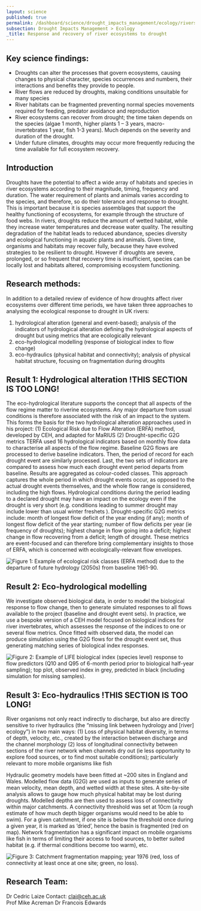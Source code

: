 ```yaml
---
layout: science
published: true
permalink: /dashboard/science/drought_impacts_management/ecology/rivers/
subsection: Drought Impacts Management > Ecology
_title: Response and recovery of river ecosystems to drought
---
```

## Key science findings: 
* Droughts can alter the processes that govern ecosystems, causing changes to physical character, species occurrences and numbers, their interactions and benefits they provide to people.
* River flows are reduced by droughts, making conditions unsuitable for many species
* River habitats can be fragmented preventing normal species movements required for feeding, predator avoidance and reproduction 
* River ecosystems can recover from drought; the time taken depends on the species (algae 1 month, higher plants 1 – 3 years, macro-invertebrates 1  year, fish 1-3 years). Much depends on the severity and duration of the drought.
* Under future climates, droughts may occur more frequently reducing the time available for full ecosystem recovery.

## Introduction

Droughts have the potential to affect a wide array of habitats and species in river ecosystems according to their magnitude, timing, frequency and duration. The water requirement of plants and animals varies according to the species, and therefore, so do their tolerance and response to drought. This is important because it is species assemblages that support the healthy functioning of ecosystems, for example through the structure of food webs.
In rivers, droughts reduce the amount of wetted habitat, while they increase water temperatures and decrease water quality. The resulting degradation of the habitat leads to reduced abundance, species diversity and ecological functioning in aquatic plants and animals. 
Given time, organisms and habitats may recover fully, because they have evolved strategies to be resilient to drought. However if droughts are severe, prolonged, or so frequent that recovery time is insufficient, species can be locally lost and habitats altered, compromising ecosystem functioning. 

## Research methods:
 
In addition to a detailed review of evidence of how droughts affect river ecosystems over different time periods, we have taken three approaches to analysing the ecological response to drought in UK rivers:

1)	hydrological alteration (general and event-based); analysis of the indicators of hydrological alteration defining the hydrological aspects of drought but using metrics that are ecologically relevant
2)	eco-hydrological modelling (response of biological index to flow change)
3)	eco-hydraulics (physical habitat and connectivity); analysis of physical habitat structure, focusing on fragmentation during droughts

## Result 1: Hydrological alteration !THIS SECTION IS TOO LONG!

The eco-hydrological literature supports the concept that all aspects of the flow regime matter to riverine ecosystems. Any major departure from usual conditions is therefore associated with the risk of an impact to the system. This forms the basis for the two hydrological alteration approaches used in his project:
(1)	Ecological Risk due to Flow Alteration (ERFA) method, developed by CEH, and adapted for MaRIUS
(2)	Drought-specific G2G metrics
TERFA used 16 hydrological indicators based on monthly flow data to characterise all aspects of the flow regime. Baseline G2G flows are processed to derive baseline indicators. Then, the period of record for each drought event are similarly processed. Last, the two sets of indicators are compared to assess how much each drought event period departs from baseline. Results are aggregated as colour-coded classes. This approach captures the whole period in which drought events occur, as opposed to the actual drought events themselves, and the whole flow range is considered, including the high flows. Hydrological conditions during the period leading to a declared drought may have an impact on the ecology even if the drought is very short (e.g. conditions leading to summer drought may include lower than usual winter freshets ).
Drought-specific G2G metrics include: month of longest flow deficit of the year ending (if any); month of longest flow deficit of the year starting; number of flow deficits per year (ie frequency of droughts); highest change in flow going into a deficit; highest change in flow recovering from a deficit; length of drought. These metrics are event-focused and can therefore bring complementary insights to those of ERFA, which is concerned with ecologically-relevant flow envelopes.

![Figure 1: Example of ecological risk classes (ERFA method) due to the departure of future hydrology (2050s) from baseline 1961-90.]({{site.baseurl}}/assets/img/Cedric1.jpg.png)

## Result 2: Eco-hydrological modelling

We investigate observed biological data, in order to model the biological response to flow change, then to generate simulated responses to all flows available to the project (baseline and drought event sets). In practice, we use a bespoke version of a CEH model focused on biological indices for river invertebrates, which assesses the response of the indices to one or several flow metrics. Once fitted with observed data, the model can produce simulation using the G2G flows for the drought event set, thus generating matching series of biological index responses.

![Figure 2: Example of LIFE biological index (species level) response to flow predictors (Q10 and Q95 of 6-month period prior to biological half-year sampling); top plot, observed index in grey, predicted in black (including simulation for missing samples).]({{site.baseurl}}/assets/img/Cedric2.jpg.png)

## Result 3: Eco-hydraulics !THIS SECTION IS TOO LONG!

River organisms not only react indirectly to discharge, but also are directly sensitive to river hydraulics (the “missing link between hydrology and [river] ecology”) in two main ways:
(1)	Loss of physical habitat diversity, in terms of depth, velocity, etc., created by the interaction between discharge and the channel morphology
(2)	loss of longitudinal connectivity between sections of the river network when channels dry out (ie less opportunity to explore food sources, or to find most suitable conditions); particularly relevant to more mobile organisms like fish

Hydraulic geometry models have been fitted at ~200 sites in England and Wales. Modelled flow data (G2G) are used as inputs to generate series of mean velocity, mean depth, and wetted width at these sites. A site-by-site analysis allows to gauge how much physical habitat may be lost during droughts. 
Modelled depths are then used to assess loss of connectivity within major catchments. A connectivity threshold was set at 10cm (a rough estimate of how much depth bigger organisms would need to be able to swim). For a given catchment, if one site is below the threshold once during a given year, it is marked as ‘dried’, hence the basin is fragmented (red on map). Network fragmentation has a significant impact on mobile organisms like fish in terms of limiting their access to food sources, to better suited habitat (e.g. if thermal conditions become too warm), etc.

![Figure 3: Catchment fragmentation mapping; year 1976 (red, loss of connectivity at least once at one site; green, no loss).]({{site.baseurl}}/assets/img/Cedric3.jpg.png)

## Research Team: 

Dr Cedric Laize Contact: clai@ceh.ac.uk	 
Prof Mike Acreman
Dr Francois Edwards

